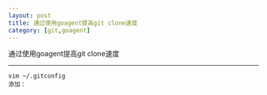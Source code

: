 ```yaml
---
layout: post
title: 通过使用goagent提高git clone速度
category: [git,goagent]
---
```


通过使用goagent提高git clone速度

<!--break-->

---

```shell
vim ~/.gitconfig
添加：
```

